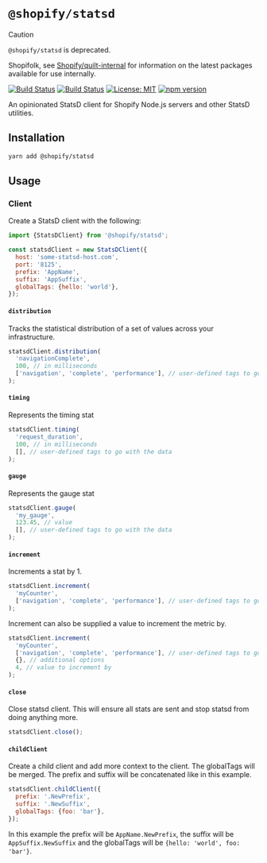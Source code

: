 # `@shopify/statsd`

> [!CAUTION]
>
> `@shopify/statsd` is deprecated.
>
> Shopifolk, see
> [Shopify/quilt-internal](https://github.com/shopify/quilt-internal) for
> information on the latest packages available for use internally.

[![Build Status](https://github.com/Shopify/quilt/workflows/Node-CI/badge.svg?branch=main)](https://github.com/Shopify/quilt/actions?query=workflow%3ANode-CI)
[![Build Status](https://github.com/Shopify/quilt/workflows/Ruby-CI/badge.svg?branch=main)](https://github.com/Shopify/quilt/actions?query=workflow%3ARuby-CI)
[![License: MIT](https://img.shields.io/badge/License-MIT-green.svg)](LICENSE.md) [![npm version](https://badge.fury.io/js/%40shopify%2Fstatsd.svg)](https://badge.fury.io/js/%40shopify%2Fstatsd.svg)

An opinionated StatsD client for Shopify Node.js servers and other StatsD utilities.

## Installation

```bash
yarn add @shopify/statsd
```

## Usage

### Client

Create a StatsD client with the following:

```javascript
import {StatsDClient} from '@shopify/statsd';

const statsdClient = new StatsDClient({
  host: 'some-statsd-host.com',
  port: '8125',
  prefix: 'AppName',
  suffix: 'AppSuffix',
  globalTags: {hello: 'world'},
});
```

#### `distribution`

Tracks the statistical distribution of a set of values across your infrastructure.

```javascript
statsdClient.distribution(
  'navigationComplete',
  100, // in milliseconds
  ['navigation', 'complete', 'performance'], // user-defined tags to go with the data
);
```

#### `timing`

Represents the timing stat

```javascript
statsdClient.timing(
  'request_duration',
  100, // in milliseconds
  [], // user-defined tags to go with the data
);
```

#### `gauge`

Represents the gauge stat

```javascript
statsdClient.gauge(
  'my_gauge',
  123.45, // value
  [], // user-defined tags to go with the data
);
```

#### `increment`

Increments a stat by 1.

```javascript
statsdClient.increment(
  'myCounter',
  ['navigation', 'complete', 'performance'], // user-defined tags to go with the data
);
```

Increment can also be supplied a value to increment the metric by.

```javascript
statsdClient.increment(
  'myCounter',
  ['navigation', 'complete', 'performance'], // user-defined tags to go with the data,
  {}, // additional options
  4, // value to increment by
);
```

#### `close`

Close statsd client.
This will ensure all stats are sent and stop statsd from doing anything more.

```javascript
statsdClient.close();
```

#### `childClient`

Create a child client and add more context to the client.
The globalTags will be merged.
The prefix and suffix will be concatenated like in this example.

```javascript
statsdClient.childClient({
  prefix: '.NewPrefix',
  suffix: '.NewSuffix',
  globalTags: {foo: 'bar'},
});
```

In this example the prefix will be `AppName.NewPrefix`, the suffix will be `AppSuffix.NewSuffix` and the globalTags will be `{hello: 'world', foo: 'bar'}`.
